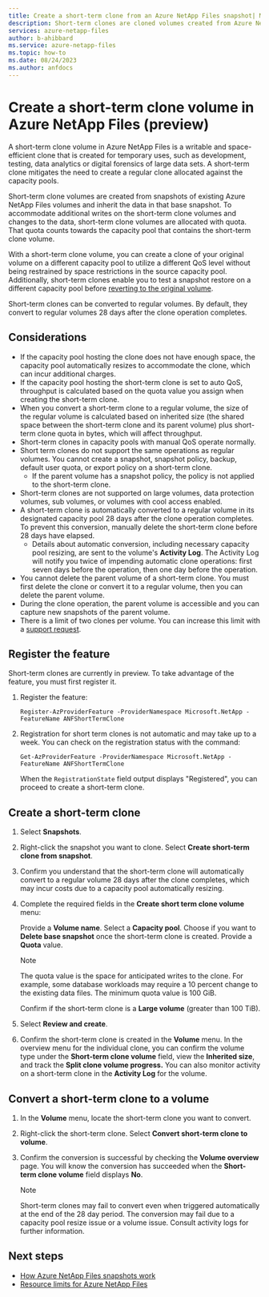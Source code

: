 ```yaml
---
title: Create a short-term clone from an Azure NetApp Files snapshot| Microsoft Learn
description: Short-term clones are cloned volumes created from Azure NetApp Files snapshots intended for temporary use. 
services: azure-netapp-files
author: b-ahibbard
ms.service: azure-netapp-files
ms.topic: how-to
ms.date: 08/24/2023
ms.author: anfdocs
---
```

# Create a short-term clone volume in Azure NetApp Files (preview)

A short-term clone volume in Azure NetApp Files is a writable and space-efficient clone that is created for temporary uses, such as development, testing, data analytics or digital forensics of large data sets. A short-term clone mitigates the need to create a regular clone allocated against the capacity pools. 

Short-term clone volumes are created from snapshots of existing Azure NetApp Files volumes and inherit the data in that base snapshot. To accommodate additional writes on the short-term clone volumes and changes to the data, short-term clone volumes are allocated with quota. That quota counts towards the capacity pool that contains the short-term clone volume. 

With a short-term clone volume, you can create a clone of your original volume on a different capacity pool to utilize a different QoS level without being restrained by space restrictions in the source capacity pool. Additionally, short-term clones enable you to test a snapshot restore on a different capacity pool before [reverting to the original volume](snapshots-revert-volume.md). 

Short-term clones can be converted to regular volumes. By default, they convert to regular volumes 28 days after the clone operation completes. 

## Considerations 

* If the capacity pool hosting the clone does not have enough space, the capacity pool automatically resizes to accommodate the clone, which can incur additional charges. 
* If the capacity pool hosting the short-term clone is set to auto QoS, throughput is calculated based on the quota value you assign when creating the short-term clone. 
* When you convert a short-term clone to a regular volume, the size of the regular volume is calculated based on inherited size (the shared space between the short-term clone and its parent volume) plus short-term clone quota in bytes, which will affect throughput. 
* Short-term clones in capacity pools with manual QoS operate normally.  
* Short term clones do not support the same operations as regular volumes. You cannot create a snapshot, snapshot policy, backup, default user quota, or export policy on a short-term clone. 
    * If the parent volume has a snapshot policy, the policy is not applied to the short-term clone.
* Short-term clones are not supported on large volumes, data protection volumes, sub volumes, or volumes with cool access enabled.  
* A short-term clone is automatically converted to a regular volume in its designated capacity pool 28 days after the clone operation completes. To prevent this conversion, manually delete the short-term clone before 28 days have elapsed. 
    * Details about automatic conversion, including necessary capacity pool resizing, are sent to the volume's **Activity Log**. The Activity Log will notify you twice of impending automatic clone operations: first seven days before the operation, then one day before the operation. 
* You cannot delete the parent volume of a short-term clone. You must first delete the clone or convert it to a regular volume, then you can delete the parent volume. 
* During the clone operation, the parent volume is accessible and you can capture new snapshots of the parent volume. 
* There is a limit of two clones per volume. You can increase this limit with a [support request](azure-netapp-files-resource-limits.md#request-limit-increase).

## Register the feature

Short-term clones are currently in preview. To take advantage of the feature, you must first register it. 

1. Register the feature:

    ```azurepowershell-interactive
    Register-AzProviderFeature -ProviderNamespace Microsoft.NetApp -FeatureName ANFShortTermClone
    ```
1. Registration for short term clones is not automatic and may take up to a week. You can check on the registration status with the command: 

    ```azurepowershell-interactive
    Get-AzProviderFeature -ProviderNamespace Microsoft.NetApp -FeatureName ANFShortTermClone
    ```

    When the `RegistrationState` field output displays "Registered", you can proceed to create a short-term clone. 

<!-- waitlist? given that it is not automatic -->

## Create a short-term clone

1. Select **Snapshots**.
1. Right-click the snapshot you want to clone. Select **Create short-term clone from snapshot**.
1. Confirm you understand that the short-term clone will automatically convert to a regular volume 28 days after the clone completes, which may incur costs due to a capacity pool automatically resizing. 
1. Complete the required fields in the **Create short term clone volume** menu:

	Provide a **Volume name**.
	Select a **Capacity pool**.
	Choose if you want to **Delete base snapshot** once the short-term clone is created. 
	Provide a **Quota** value.
    
    >[!NOTE]
    >The quota value is the space for anticipated writes to the clone. For example, some database workloads may require a 10 percent change to the existing data files. The minimum quota value is 100 GiB.

    Confirm if the short-term clone is a **Large volume** (greater than 100 TiB).

1. Select **Review and create**. <!-- time expectation -->
1. Confirm the short-term clone is created in the **Volume** menu. In the overview menu for the individual clone, you can confirm the volume type under the **Short-term clone volume** field, view the **Inherited size**, and track the **Split clone volume progress.** You can also monitor activity on a short-term clone in the **Activity Log** for the volume. 

## Convert a short-term clone to a volume

1. In the **Volume** menu, locate the short-term clone you want to convert.
1. Right-click the short-term clone. Select **Convert short-term clone to volume**.
1. Confirm the conversion is successful by checking the **Volume overview** page. You will know the conversion has succeeded when the **Short-term clone volume** field displays **No**.

    >[!NOTE]
    >Short-term clones may fail to convert even when triggered automatically at the end of the 28 day period. The conversion may fail due to a capacity pool resize issue or a volume issue. Consult activity logs for further information. 

## Next steps

* [How Azure NetApp Files snapshots work](snapshots-introduction.md)
* [Resource limits for Azure NetApp Files](azure-netapp-files-resource-limits.md)
